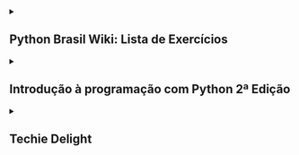 <details>
  <summary>
    <h2>Python Brasil Wiki: Lista de Exercícios</h2>
  </summary>
  <h3>Resources:</h3>
  <h3>https://wiki.python.org.br/ListaDeExercicios</h3>

  <br>

  ### Estrutura Sequencial

  #### 1. Faça um Programa que mostre a mensagem "Alo mundo" na tela.

```python
print("Alô Mundo")
```

  #### 2. Faça um Programa que peça um número e então mostre uma mensagem com o número informado

```python
numero = input("Digite o número")

print(numero)
```

  #### 3. Faça um Programa que peça dois números e imprima a soma.

```python
numero1 = int(input("Digite o primeiro número"))

numero2 = int(input("Digite o segundo número"))

print(numero1 + numero2)
```

  #### 4. Faça um Programa que peça as 4 notas bimestrais e mostre a média.

```python
nota1 = float(input("Digite a primeira nota"))

nota2 = float(input("Digite a segunda nota"))

nota3 = float(input("Digite a terceira nota"))

nota4 = float(input("Digite a quarta nota"))

print((nota1+nota2+nota3+nota4)/4)
```

  #### 5. Faça um Programa que converta metros para centímetros.

```python
metros = 100

centimetros = 100*100

print(centimetros)
```

  #### 6. Faça um Programa que peça o raio de um círculo, calcule e mostre sua área.

```python
raioCirculo = int(input("Digite o raio do círculo"))

area = 3.14 * (raioCirculo**2)
```

  #### 7. Faça um Programa que calcule a área de um quadrado, em seguida mostre o dobro desta área para o usuário.

```python

```

  #### 8. Faça um Programa que pergunte quanto você ganha por hora e o número de horas trabalhadas no mês. Calcule e mostre o total do seu salário no referido mês. 

```python


```
</details>


<details>
  <summary>
    <h2>Introdução à programação com Python 2ª Edição</h2>
  </summary>

  ### Atividades

  #### Exercício 3.7: Faça um programa que peça dois números inteiros. Imprima a soma desses dois números na tela.

```python
numero1 = int(input("Digite o primeiro número: "))

numero2 = int(input("Digite o segundo número: "))

total = numero1 + numero2

print("A soma de %d + %d é igual a %d" % (numero1, numero2, total))
```

  #### Exercício 3.8: Escreva um programa que leia um valor em metros e o exiba convertido em milímetros.

```python
valorMetro = float(input("Digite o valor para ser convertido em milímetros: "))

valorMilimetro = valorMetro * 1000

print("O valor de %.2f metro(s) é equivalente à %d milímetro(s)" %(valorMetro, valorMilimetro))
```

  #### Exercício 3.9: Escreva um programa que leia a quantidade de dias, horas, minutos e segundos do usuário. Calcule o total em segundos.

```python
dias = int(input("Digite a quantidade de dia: "))

horas = int(input("Digite a quantidade de horas: "))

minutos = int(input("Digite a quantidade de minutos: "))

segundos = int(input("Digite a quantidade de segundos: "))

horas = dias * 24 + horas

minutos = horas * 60 + minutos

segundos = minutos * 60 + segundos

print("%d dia(s) dura ao equivalente à %d segundos" % (dias, segundos))
```
  #### Exercício 3.10: Faça um programa que calcule o aumento de um salário. Ele deve solicitar o valor do salário e a porcentagem do aumento. Exiba o valor do aumento e do novo salário.

```python
salario = float(input("digite o salário recebido anualmente: "))

porcentagem = float(input("qual a porcentagem de aumento? "))

aumento = (porcentagem / 10) * (salario / 10)

total = salario + aumento

print("com um salario inicial de R$ %.2f e um aumento de R$ %.2f, o funcionario passará à receber R$ %.2f" % (salario, aumento, total))
```
  #### Exercício 3.11: Faça um programa que solicite o preço de uma mercadoria e o percentual de desconto. Exiba o valor do desconto e o preço a pagar.

```python
precoMercadoria = float(input("Digite o preço da mercadoria: "))

desconto = float(input("Digite a pocentagem de desconto: "))

valorDesconto = (desconto / 10 ) * (precoMercadoria / 10)

precoTotal = precoMercadoria - valorDesconto

print("O valor do desconto é de R$ %.2f. E o preço à pagar é de R$ %.2f" % (valorDesconto, precoTotal))
```

  #### Exercício 3.12 Escreva um programa que calcule o tempo de uma viagem de carro. Pergunte a distância a percorrer e a velocidade média esperada para a viagem.

```python
distancia = float(input("Qual foi a distância percorrida em kilômetros? "))

velocidadeMedia = float(input("Digite a velocidade média: "))

tempo = distancia / velocidadeMedia

print("O tempo necessário para a viagem foi de %.1f hora(s)" % tempo)
```
  
  #### Exercício 3.13 Escreva um programa que converta uma temperatura digitada em °C em °F.

```python
celsius = float(input("Digite a temperatura para ser convertida de celsius para fahrenheit: "))

fahrenheit = (celsius * 1.8) + 32

print("A temperatura em %.1f° celsius equivale à %.1f° fahrenheit" % (celsius, fahrenheit))

fahrenheit = float(input("Digite a temperautra para ser convertida de fahrenheit para celsius: "))

celsius = (fahrenheit - 32) / 1.8

print("A temperatura em %.1f° fahrenheit equivale à %.1f° celsius" % (fahrenheit, celsius))
```

  #### Exercício: 3.14: Escreva um programa que pergunte a quantidade de km percorridos por um carro alugado pelo usuário, assim como a quantidade de dias pelos quais o carro foi alugado. Calcule o preço a pagar, sabendo que o carro custa R$ 60 por dia e R$ 0,15 por km rodado.

```python
kilometrosPercorridos = float(input("Quantos kilômetros foram percorridos com o carro? "))

diasAlugados = int(input("Por quantos dias o carro foi alugado? "))

diariaAluguel = 60 * diasAlugados

custoKilometro = 0.15 * kilometrosPercorridos

custoTotalAluguel = diariaAluguel + custoKilometro

print("O custo total do aluguel foi de R$ %.2f, por um carro que foi alugado por %d dias e com %.1f kilômetros percorridos" % (custoTotalAluguel, diasAlugados, kilometrosPercorridos))
```

</details>

<details>

  <summary>
    <h2>Techie Delight</h2>
  </summary>
  <h3>Resources:</h3>
  <h3>https://www.techiedelight.com/data-structures-and-algorithms-problems/</h3>
  <br>
  
  ### Data Structures and Algorithm Problems

  #### 1. Find a pair with the given sum in an array

```python
import random

Counter1, Counter2, Array, RandomLen, par = 0, 0, [], [], []

Goal = random.randint(1, 30)

for Counter in range(15):

    RandomLen.append(random.randint(1, 15))

    if RandomLen[Counter] in Array:

        continue

    else:

        Array.append(RandomLen[Counter])

while Counter1 != len(Array):

    if Array[Counter1] == Array[Counter2]:

        Counter1 += 1

        continue

    elif Array[Counter1] + Array[Counter2] == Goal or Array[Counter1] - Array[Counter2] == Goal:

        if Array[Counter2] and Array[Counter1] not in par:

            par.append(Array[Counter1])

            par.append(Array[Counter2])

        else:

            pass

    if Counter1 == len(Array)-1:

        Counter2 += 1

        Counter1 = 0

        continue

    else:

        Counter1 += 1

print("The Bullseye-Array", Array)

print()

print("The Goal is", Goal)

print()

if len(par) > 1:

    print("The pairs that matchs:", par)

elif len(par) == 1:

    print("The only one pair that matchs:", par)
```

  #### 2. Check if a subarray with 0 sum exists or not

```python
import random

Counter, ArrLen, ZeroSum, ZeroSum1, ZeroSum2, SubArr0, SubArr1, SubArr2, MasterArr = 0, 15, 0, 0, 0, [], [], [], []

while Counter != ArrLen//3:

    SubArr0.append(random.randint(-30, 30))

    SubArr1.append(random.randint(-30, 30))

    SubArr2.append(random.randint(-30, 30))

    Counter += 1

    if Counter == ArrLen//3:

        MasterArr.append(SubArr0)

        MasterArr.append(SubArr1)

        MasterArr.append(SubArr2)

        for Counter1 in range(len(MasterArr[0])):

            ZeroSum += MasterArr[0][Counter1]

        for Counter2 in range(len(MasterArr[1])):

            ZeroSum1 += MasterArr[1][Counter2]

        for Counter3 in range(len(MasterArr[2])):

            ZeroSum2 += MasterArr[2][Counter3]

print(MasterArr)

print()

if ZeroSum == 0:

    print("The Subarray", MasterArr[0], " is sum 0")

elif ZeroSum1 == 0:

    print("The Subarray", MasterArr[1], " is sum 0")

elif ZeroSum2 == 0:

    print("The Subarray",  MasterArr[2], "is sum 0")

elif ZeroSum == 0 and ZeroSum1 == 0 and ZeroSum2 == 0:

    print("All the Subarrays are sum 0")

elif ZeroSum + ZeroSum1 + ZeroSum2 == 0:

    print("The Array is sum 0")

else:

    print("There's no 0 sum")
```
</details>

